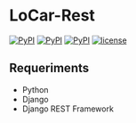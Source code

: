 # LoCar-Rest
[![PyPI](https://img.shields.io/pypi/pyversions/Django.svg)]()
[![PyPI](https://img.shields.io/badge/django-2.0%20%7C%202.1-blue.svg)]()
[![PyPI](https://img.shields.io/badge/django%20REST%20framework-3.9-red.svg)]()
[![license](https://img.shields.io/github/license/mashape/apistatus.svg)]()

## Requeriments
- Python
- Django
- Django REST Framework

